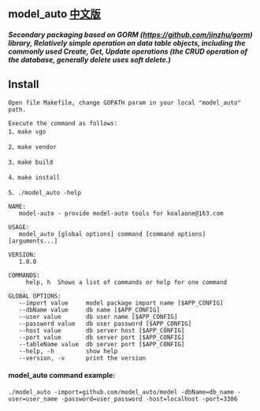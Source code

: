  ## model_auto [中文版](readme_cn.md)
 ##### Secondary packaging based on GORM (https://github.com/jinzhu/gorm) library, Relatively simple operation on data table objects, including the commonly used Create, Get, Update operations (the CRUD operation of the database, generally delete uses soft delete.) 
 
 ## Install
    Open file Makefile, change GOPATH param in your local "model_auto" path. 
    
    Execute the command as follows:
    1、make vgo
    
    2、make vendor
    
    3、make build
    
    4、make install
    
    5、./model_auto -help
    
```shell
NAME:
   model-auto - provide model-auto tools for koalaone@163.com

USAGE:
   model_auto [global options] command [command options] [arguments...]

VERSION:
   1.0.0

COMMANDS:
     help, h  Shows a list of commands or help for one command

GLOBAL OPTIONS:
   --import value     model package import name [$APP_CONFIG]
   --dbName value     db name [$APP_CONFIG]
   --user value       db user name [$APP_CONFIG]
   --password value   db user password [$APP_CONFIG]
   --host value       db server host [$APP_CONFIG]
   --port value       db server port [$APP_CONFIG]
   --tableName value  db server port [$APP_CONFIG]
   --help, -h         show help
   --version, -v      print the version
```
    
#### model_auto command example:
```shell
./model_auto -import=github.com/model_auto/model -dbName=db_name -user=user_name -password=user_password -host=localhost -port=3306
```
